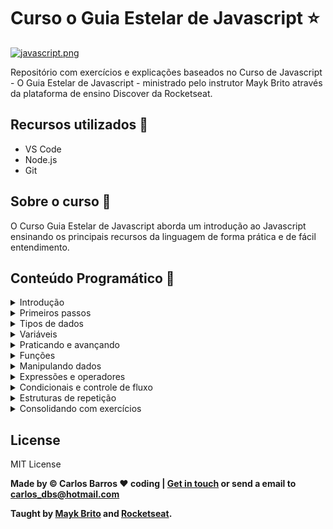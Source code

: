 # Curso o Guia Estelar de Javascript :star:

[![javascript.png](https://i.postimg.cc/RZRpjF2v/javascript.png)](https://postimg.cc/CRR48FF2)


Repositório com exercícios e explicações baseados no Curso de Javascript - O Guia Estelar de Javascript - ministrado pelo instrutor Mayk Brito através da plataforma de ensino Discover da Rocketseat.

## Recursos utilizados :rocket:

* VS Code
* Node.js
* Git

## Sobre o curso :purple_heart:

O Curso Guia Estelar de Javascript aborda um introdução ao Javascript ensinando os principais recursos
da linguagem de forma prática e de fácil entendimento.

## Conteúdo Programático :pushpin:

<details>
    <summary>Introdução</summary>

    Abertura
    Javascript
</details>

<details>
    <summary>Primeiros passos</summary>
    
    Sintaxe
    Maneiras de executar o Javascript
    Adicionando arquivos JS
    Comentários
</details>

<details>
    <summary>Tipos de dados</summary>

    Introdução
    String
    Number
    Boolean
    Undefined vs Null
    Object
    Array
    Conclusão
</details>

<details>
    <summary>Variáveis</summary>

    Conhecendo as variáveis
    Tipos dinâmicos
    Scope e var
    Scope let e const
    Nomeando variáveis
</details>

<details>
    <summary>Praticando e avançando</summary>

    Declaration assignment var
    Agrupando declarações
    Concatenando e interpolando variáveis
    Objects
    Arrays
    Exercicícios
</details>

<details>
    <summary>Funções</summary>

    Functions
    Argumentos e parâmetros
    Retornando valores dentro da função
    Outra maneira de entender funções
    Function scope
    Function hoisting
    Arrow function
    Callback function
    Funções construtoras
</details>

<details>
    <summary>Manipulando dados</summary>

    Prototype
    Type conversion coersion
    Strings em números
    Contando caracteres e digitos
    Casas decimais
    Maiúsculas e minúsculas
    Separando strings
    Encontrando palavras em frases
    Criando array com construtor
    Elementos do array
    Strings para arrays
    Manipulando arrays
</details>

<details>
    <summary>Expressões e operadores</summary>

    Expressões e operadores
    New
    Typeof delete
    Operadores aritméticos
    Grouping operator
    Operadores de comparação igual a e diferente de
    Operadores de comparação estritamente igual e estritamente diferente
    Operadores de comparação maior e menor (igual)
    Operadores de atribuição
    Operadores lógicos
    Operador condicional ternário
    Operadores para string
    Falsy e truthy
    Precedência dos operadores
</details>

<details>
    <summary>Condicionais e controle de fluxo</summary>

    Controle de fluxo da aplicação
    If e Else
    Switch
    Throw e Try/Catch
</details>

<details>
    <summary>Estruturas de repetição</summary>

    For
    While
    For of
    For in
</details>

<details>
    <summary>Consolidando com exercícios</summary>

    Praticar para aperfeiçoar
    Sistema de notas escolares
    Fluxo de caixa familiar
    Celsius to Fahrenheit
    Buscando e encontrando dados em Array
</details>

## License

MIT License

**Made by &copy; Carlos Barros :heart: coding | [Get in touch](https://www.linkedin.com/in/carlosbarros-developer) or send a email to [carlos_dbs@hotmail.com](mailto:carlos_dbs@hotmail.com)**

**Taught by [Mayk Brito](https://www.linkedin.com/in/maykbrito/) and [Rocketseat](https://rocketseat.com.br/).**